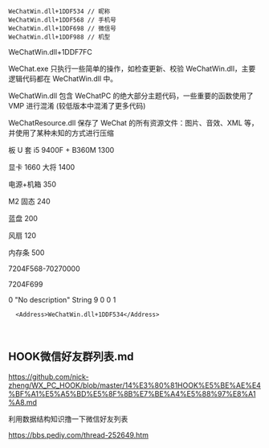 ```
WeChatWin.dll+1DDF534 // 昵称
WeChatWin.dll+1DDF568 // 手机号
WeChatWin.dll+1DDF698 // 微信号
WeChatWin.dll+1DDF988 // 机型
```
WeChatWin.dll+1DDF7FC

WeChat.exe 只执行一些简单的操作，如检查更新、校验 WeChatWin.dll，主要逻辑代码都在 WeChatWin.dll 中。

WeChatWin.dll 包含 WeChatPC 的绝大部分主题代码，一些重要的函数使用了 VMP 进行混淆 (较低版本中混淆了更多代码)

WeChatResource.dll 保存了 WeChat 的所有资源文件：图片、音效、XML 等，并使用了某种未知的方式进行压缩



板 U 套 i5 9400F + B360M 1300

显卡 1660 大将 1400

电源+机箱 350

M2 固态 240

蓝盘 200

风扇 120

内存条 500

 



7204F568-70270000

7204F699

<?xml version="1.0" encoding="utf-8"?>
<CheatTable>
  <CheatEntries>
    <CheatEntry>
      <ID>0</ID>
      <Description>"No description"</Description>
      <LastState RealAddress="7204F534"/>
      <VariableType>String</VariableType>
      <Length>9</Length>
      <Unicode>0</Unicode>
      <CodePage>0</CodePage>
      <ZeroTerminate>1</ZeroTerminate>

      <Address>WeChatWin.dll+1DDF534</Address>
​    </CheatEntry>
  </CheatEntries>
</CheatTable>



## **HOOK微信好友群列表.md**

https://github.com/nick-zheng/WX_PC_HOOK/blob/master/14%E3%80%81HOOK%E5%BE%AE%E4%BF%A1%E5%A5%BD%E5%8F%8B%E7%BE%A4%E5%88%97%E8%A1%A8.md

利用数据结构知识撸一下微信好友列表

https://bbs.pediy.com/thread-252649.htm

